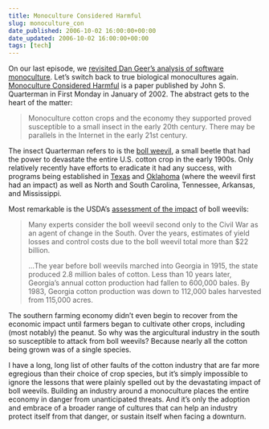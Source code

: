 ```yaml
---
title: Monoculture Considered Harmful
slug: monoculture_con
date_published: 2006-10-02 16:00:00+00:00
date_updated: 2006-10-02 16:00:00+00:00
tags: [tech]
---
```

On our last episode, we [revisited Dan Geer’s analysis of software monoculture](/2006/09/the-software-mo.html). Let’s switch back to true biological monocultures again. [Monoculture Considered Harmful](http://firstmonday.org/issues/issue7_2/quarterman/index.html) is a paper published by John S. Quarterman in First Monday in January of 2002. The abstract gets to the heart of the matter:

> Monoculture cotton crops and the economy they supported proved susceptible to a small insect in the early 20th century. There may be parallels in the Internet in the early 21st century.

The insect Quarterman refers to is the [boll weevil](http://en.wikipedia.org/wiki/Boll_weevil), a small beetle that had the power to devastate the entire U.S. cotton crop in the early 1900s. Only relatively recently have efforts to eradicate it had any success, with programs being established in [Texas](http://www.txbollweevil.org/) and [Oklahoma](http://www.obweo.org/) (where the weevil first had an impact) as well as North and South Carolina, Tennessee, Arkansas, and Mississippi.

Most remarkable is the USDA’s [assessment of the impact](http://www.ars.usda.gov/is/AR/archive/feb03/boll0203.htm) of boll weevils:

> Many experts consider the boll weevil second only to the Civil War as an agent of change in the South. Over the years, estimates of yield losses and control costs due to the boll weevil total more than $22 billion.
> 
> …The year before boll weevils marched into Georgia in 1915, the state produced 2.8 million bales of cotton. Less than 10 years later, Georgia’s annual cotton production had fallen to 600,000 bales. By 1983, Georgia cotton production was down to 112,000 bales harvested from 115,000 acres.

The southern farming economy didn’t even begin to recover from the economic impact until farmers began to cultivate other crops, including (most notably) the peanut. So why was the argicultural industry in the south so susceptible to attack from boll weevils? Because nearly all the cotton being grown was of a single species.

I have a long, long list of other faults of the cotton industry that are far more egregious than their choice of crop species, but it’s simply impossible to ignore the lessons that were plainly spelled out by the devastating impact of boll weevils. Building an industry around a monoculture places the entire economy in danger from unanticipated threats. And it’s only the adoption and embrace of a broader range of cultures that can help an industry protect itself from that danger, or sustain itself when facing a downturn.
